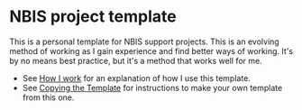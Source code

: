 # NBIS project template

This is a personal template for NBIS support projects. This is an evolving method of
working as I gain experience and find better ways of working. It's by no means best
practice, but it's a method that works well for me.

* See [How I work](docs/HowToWork.md) for an explanation of how I use this template.
* See [Copying the Template](docs/CopyTemplateRepo.md) for instructions to make
your own template from this one.

# <Title>

* NBIS Project ID: <id>
* NBIS experts: Mahesh Binzer-Panchal (mahesh.binzer-panchal@nbis.se)
* Request by: <name> (<email>)
* Principal Investigator: <name> (<email>)

Expert Affiliation:
```
Mahesh Binzer-Panchal
Department of Medical Biochemistry and Microbiology,
National Bioinformatics Infrastructure Sweden (NBIS),
Science for Life Laboratory,
Uppsala Universitet,
Uppsala,
Sweden
ORCID = https://orcid.org/0000-0003-1675-0677
```

## NBIS Support Request.

NBIS Project support request:

> <Project description goes here>

NBIS Agreement: ( XX hrs)

> - <Agreed outcome 1>
> - <Agreed outcome 2>

## Directories

```
/proj/snic20XX-YY-ZZ/NBIS_support_<id>/        (SNIC Compute Allocation)
 |
 | - README.md                                 Project details summary
 |
 | - analyses/                                 Analysis configuration files
 | - docs/                                     Project documentation
 \ - workflow/                                 Nextflow workflow

/proj/snic20xx-yy-zz/                          (SNIC Storage Allocation)
 |
 | - nobackup/nxf-work                         Intermediate analysis files
 \ - NBIS_support_<id>_results/                Analysis results
```

## Workflow instructions

Quickstart:
```bash
cd /proj/snic20XX-YY-ZZ/NBIS_support_<id>/analyses/<date>_<analysis>/
conda activate /proj/snic20XX-YY-ZZ/NBIS_support_<id>/conda/nextflow-env
./run_nextflow.sh
```
